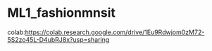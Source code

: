 # ML1_fashionmnsit
colab:https://colab.research.google.com/drive/1Eu9Rdwjom0zM72-5S2zo45L-D4ubRJ8x?usp=sharing
